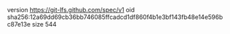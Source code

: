 version https://git-lfs.github.com/spec/v1
oid sha256:12a69dd69cb36bb746085ffcadcd1df860f4b1e3bf143fb48e14e596bc87e13e
size 544
